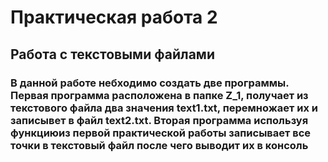 # Практическая работа 2
## Работа с текстовыми файлами
### В данной работе небходимо создать две программы. Первая программа расположена в папке Z_1, получает из текстового файла два значения text1.txt, перемножает их и записывет в файл text2.txt. Вторая программа используя функциюиз первой практической работы записывает все точки в текстовый файл после чего выводит их в консоль
